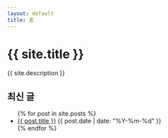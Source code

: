 ```yaml
---
layout: default
title: 홈
---
```


<h1>{{ site.title }}</h1>
<p>{{ site.description }}</p>

<h2>최신 글</h2>
<ul>
  {% for post in site.posts %}
    <li>
      <a href="{{ post.url | relative_url }}">{{ post.title }}</a>
      <span>{{ post.date | date: "%Y-%m-%d" }}</span>
    </li>
  {% endfor %}
</ul>